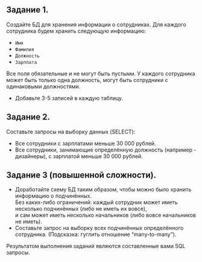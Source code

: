 ## Задание 1.  
Создайте БД для хранения информации о сотрудниках. Для каждого сотрудника будем хранить следующую информацию:
- `Имя`
- `Фамилия`
- `Должность`
- `Зарплата`  

Все поля обязательные и не могут быть пустыми. У каждого сотрудника может быть только одна должность, могут быть сотрудники с одинаковыми должностями.  
- Добавьте 3-5 записей в каждую таблицу.

## Задание 2.
Составьте запросы на выборку данных (SELECT):
- Все сотрудники с зарплатами меньше 30 000 рублей.
- Все сотрудники, занимающие определённую должность (например - дизайнеры), с зарплатой меньше 30 000 рублей.

## Задание 3 (повышенной сложности).
- Доработайте схему БД таким образом, чтобы можно было хранить информацию о подчинённых.  
Без каких-либо ограничений: каждый сотрудник может иметь несколько подчинённых (либо не иметь их вовсе),  
и сам может иметь несколько начальников (либо вовсе начальников не иметь).
- Составьте запрос на выборку всех подчинённых определённого сотрудника. (Подсказка: гуглить отношение  “many-to-many”).

Результатом выполнения заданий являются составленные вами SQL запросы.
